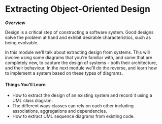 # Extracting Object-Oriented Design

**_Overview_**

Design is a critical step of constructing a software system. Good designs solve the problem at hand and exhibit desirable characteristics, such as being evolvable.

In this module we'll talk about extracting design from systems. This will involve using some diagrams that you're familiar with, and some that are completely new, to capture the design of systems - both their architecture, and their behaviour. In the next module we'll do the reverse, and learn how to implement a system based on these types of diagrams.

#### Things You'll Learn

- How  to extract the design of an existing system and record it using a UML class diagram.
- The different ways classes can rely on each other including associations, aggregations and dependencies.
- How to extract UML sequence diagrams from existing code.